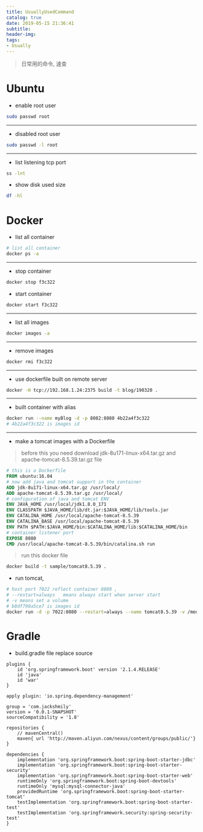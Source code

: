 ```yaml
---
title: UsuallyUsedCommand
catalog: true
date: 2019-05-15 21:36:41
subtitle:
header-img:
tags:
- Usually
---
```

> 日常用的命令, 速查
>

# Ubuntu

* enable root user
```bash
sudo passwd root
```
-----------------------
* disabled root user

```bash
sudo passwd -l root
```
-----------------------
* list listening tcp port
```bash
ss -lnt
```

* show disk used size
```bash
df -hl
```

# Docker

* list all container

```bash
# list all container
docker ps -a
```
-----------------------
* stop container
```bash
docker stop f3c322
```
* start container
```bash
docker start f3c322
```
-----------------------
* list all images
```bash
docker images -a
```
-----------------------
* remove images
```bash
docker rmi f3c322
```
-----------------------
* use dockerfile built on remote server
```bash
docker -H tcp://192.168.1.24:2375 build -t blog/190320 .
```
-----------------------
* built container with alias
```bash
docker run --name myBlog -d -p 8082:8080 4b22a4f3c322
# 4b22a4f3c322 is images id
```
-----------------------
* make a tomcat images with a Dockerfile
>before this you need download jdk-8u171-linux-x64.tar.gz and apache-tomcat-8.5.39.tar.gz file

```Dockerfile
# this is a Dockerfile
FROM ubuntu:16.04
# now add java and tomcat support in the container
ADD jdk-8u171-linux-x64.tar.gz /usr/local/
ADD apache-tomcat-8.5.39.tar.gz /usr/local/
# configuration of java and tomcat ENV
ENV JAVA_HOME /usr/local/jdk1.8.0_171
ENV CLASSPATH $JAVA_HOME/lib/dt.jar:$JAVA_HOME/lib/tools.jar
ENV CATALINA_HOME /usr/local/apache-tomcat-8.5.39
ENV CATALINA_BASE /usr/local/apache-tomcat-8.5.39
ENV PATH $PATH:$JAVA_HOME/bin:$CATALINA_HOME/lib:$CATALINA_HOME/bin
# container listener port
EXPOSE 8080
CMD /usr/local/apache-tomcat-8.5.39/bin/catalina.sh run
```
> run this docker file
```bash
docker build -t sample/tomcat8.5.39 .
```

* run tomcat, 

```bash
# host port 7022 reflect container 8080 , 
# --restart=always   means always start when server start
# -v means set a volume 
# b8df790a5ce7 is images id
docker run -d -p 7022:8080 --restart=always --name tomcat8.5.39 -v /media/disk1/tomcat8.5.39/webapps:/usr/local/apache-tomcat-8.5.39/webapps b8df790a5ce7
```

# Gradle
* build.gradle file replace source
```
plugins {
	id 'org.springframework.boot' version '2.1.4.RELEASE'
	id 'java'
	id 'war'
}

apply plugin: 'io.spring.dependency-management'

group = 'com.jackshmily'
version = '0.0.1-SNAPSHOT'
sourceCompatibility = '1.8'

repositories {
	// mavenCentral()
	maven{ url 'http://maven.aliyun.com/nexus/content/groups/public/'}
}

dependencies {
	implementation 'org.springframework.boot:spring-boot-starter-jdbc'
	implementation 'org.springframework.boot:spring-boot-starter-security'
	implementation 'org.springframework.boot:spring-boot-starter-web'
	runtimeOnly 'org.springframework.boot:spring-boot-devtools'
	runtimeOnly 'mysql:mysql-connector-java'
	providedRuntime 'org.springframework.boot:spring-boot-starter-tomcat'
	testImplementation 'org.springframework.boot:spring-boot-starter-test'
	testImplementation 'org.springframework.security:spring-security-test'
}
```